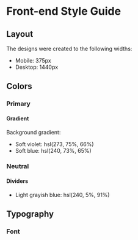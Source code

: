 # Front-end Style Guide

## Layout

The designs were created to the following widths:

- Mobile: 375px
- Desktop: 1440px

## Colors

### Primary

<!-- #### Text

- Very dark desaturated blue: hsl(238, 29%, 16%)
- Soft red: hsl(14, 88%, 65%)
 -->
#### Gradient

Background gradient:

- Soft violet: hsl(273, 75%, 66%)
- Soft blue: hsl(240, 73%, 65%)

### Neutral

<!-- #### Text

- Very dark grayish blue: hsl(237, 12%, 33%)
- Dark grayish blue: hsl(240, 6%, 50%)
 -->
#### Dividers

- Light grayish blue: hsl(240, 5%, 91%)

## Typography

<!-- ### Body Copy

- Font size: 12px -->

### Font

<!-- - Family: [Kumbh Sans](https://fonts.google.com/specimen/Kumbh+Sans)
- Weights: 400, 700
 -->